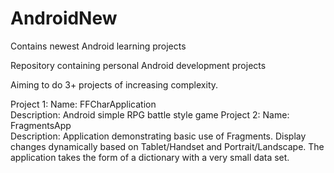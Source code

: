 # AndroidNew
Contains newest Android learning projects

Repository containing personal Android development projects

Aiming to do 3+ projects of increasing complexity.

Project 1: Name: FFCharApplication <br>
           Description: Android simple RPG battle style game
Project 2: Name: FragmentsApp <br>
           Description: Application demonstrating basic use
           of Fragments. Display changes dynamically based on
           Tablet/Handset and Portrait/Landscape.
           The application takes the form of a dictionary
           with a very small data set.
